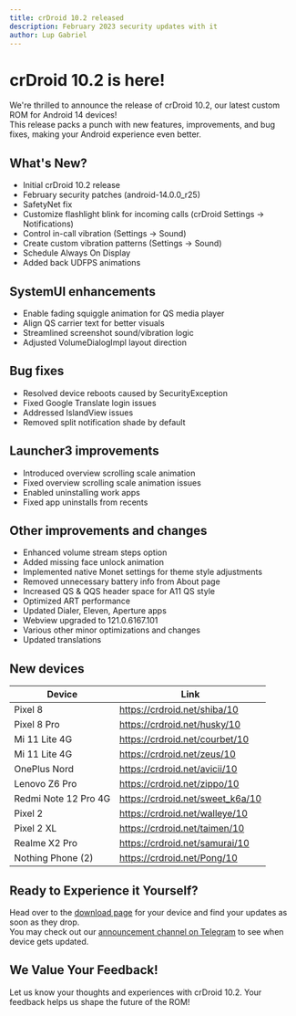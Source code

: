 ```yaml
---
title: crDroid 10.2 released
description: February 2023 security updates with it
author: Lup Gabriel
---
```


# crDroid 10.2 is here!

We're thrilled to announce the release of crDroid 10.2, our latest custom ROM for Android 14 devices!  
This release packs a punch with new features, improvements, and bug fixes, making your Android experience even better.  

## What's New?

* Initial crDroid 10.2 release
* February security patches (android-14.0.0_r25)
* SafetyNet fix
* Customize flashlight blink for incoming calls (crDroid Settings -> Notifications)
* Control in-call vibration (Settings -> Sound)
* Create custom vibration patterns (Settings -> Sound)
* Schedule Always On Display
* Added back UDFPS animations

## SystemUI enhancements

 * Enable fading squiggle animation for QS media player
 * Align QS carrier text for better visuals
 * Streamlined screenshot sound/vibration logic
 * Adjusted VolumeDialogImpl layout direction

## Bug fixes
 * Resolved device reboots caused by SecurityException
 * Fixed Google Translate login issues
 * Addressed IslandView issues
 * Removed split notification shade by default

## Launcher3 improvements
 * Introduced overview scrolling scale animation
 * Fixed overview scrolling scale animation issues
 * Enabled uninstalling work apps
 * Fixed app uninstalls from recents

## Other improvements and changes
 * Enhanced volume stream steps option
 * Added missing face unlock animation
 * Implemented native Monet settings for theme style adjustments
 * Removed unnecessary battery info from About page
 * Increased QS & QQS header space for A11 QS style
 * Optimized ART performance
 * Updated Dialer, Eleven, Aperture apps
 * Webview upgraded to 121.0.6167.101
 * Various other minor optimizations and changes
 * Updated translations

## New devices  

| Device | Link |
| --- | --- |
| Pixel 8 | <https://crdroid.net/shiba/10> |
| Pixel 8 Pro | <https://crdroid.net/husky/10> |
| Mi 11 Lite 4G | <https://crdroid.net/courbet/10> |
| Mi 11 Lite 4G | <https://crdroid.net/zeus/10> |
| OnePlus Nord | <https://crdroid.net/avicii/10> |
| Lenovo Z6 Pro | <https://crdroid.net/zippo/10> |
| Redmi Note 12 Pro 4G | <https://crdroid.net/sweet_k6a/10> |
| Pixel 2 | <https://crdroid.net/walleye/10> |
| Pixel 2 XL | <https://crdroid.net/taimen/10> |
| Realme X2 Pro | <https://crdroid.net/samurai/10> |
| Nothing Phone (2) | <https://crdroid.net/Pong/10> |

## Ready to Experience it Yourself?

Head over to the [download page](https://crdroid.net/downloads) for your device and find your updates as soon as they drop.  
You may check out our [announcement channel on Telegram](https://t.me/crDroidUpdates) to see when device gets updated.

## We Value Your Feedback!
Let us know your thoughts and experiences with crDroid 10.2. Your feedback helps us shape the future of the ROM!
